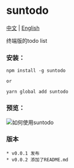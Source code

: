 # suntodo

[中文](./README.md) | [English](./English.md)

终端版的todo list

### 安装：

```
npm install -g suntodo

or

yarn global add suntodo
```

### 预览：


![如何使用suntodo](https://p3-juejin.byteimg.com/tos-cn-i-k3u1fbpfcp/c4fc8f694b414ee8b91743d268fa822c~tplv-k3u1fbpfcp-watermark.image?)

### 版本

    * v0.0.1 发布
    * v0.0.2 添加了README.md
    

